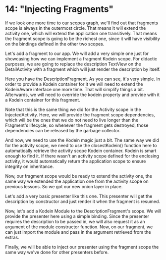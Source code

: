 # 14: "Injecting Fragments"

If we look one more time to our scopes graph, we'll find out that fragments scope is always in the outermost circle.
That means it will extend the activity one, which will extend the application one transitively. That means the fragment
scope is going to be the richest one, since it will have visibility on the bindings defined in the other two scopes.

Let's add a fragment to our app. We will add a very simple one just for showcasing how we can implement a fragment
Kodein scope. For didactic purposes, we are going to replace the description TextView on the DetailActivity with a
fragment which will just render the description by itself.

Here you have the DescriptionFragment. As you can see, it's very simple. In order to provide a Kodein container for it
we will need to extend the KodeinAware interface one more time. That will simplify things a bit. Afterwards, we will
need to override the kodein property and provide with it a Kodein container for this fragment.

Note that this is the same thing we did for the Activity scope in the InjectedActivity. Here, we will provide the fragment
scope dependencies, which will be the ones that we do not need to live longer than the Fragment's lifecycle, so whenever
the fragment gets destroyed, those dependencies can be released by the garbage collector.

And now, we need to use the Kodein magic just a bit. The same way we did for the activity scope, we need to use the
closestKodein() function here to automatically retrieve the activity scope Kodein container. Kodein is smart enough to
find it. If there wasn't an activity scope defined for the enclosing activity, it would automatically return the
application scope to ensure integrity on inheritance.

Now, our fragment scope would be ready to extend the activity one, the same way we extended the application one from
the activity scope on previous lessons. So we got our new onion layer in place.

Let's add a very basic presenter like this one. This presenter will get the description by constructor and just render
it when the fragment is resumed.

Now, let's add a Kodein Module to the DescriptionFragment's scope. We will provide the presenter here using a simple
binding. Since the presenter requires the description to be passed in, we will also request it as an argument of the
module constructor function. Now, on our fragment, we can just import the module and pass in the argument retrieved
from the extras.

Finally, we will be able to inject our presenter using the fragment scope the same way we've done for other
presenters before.
